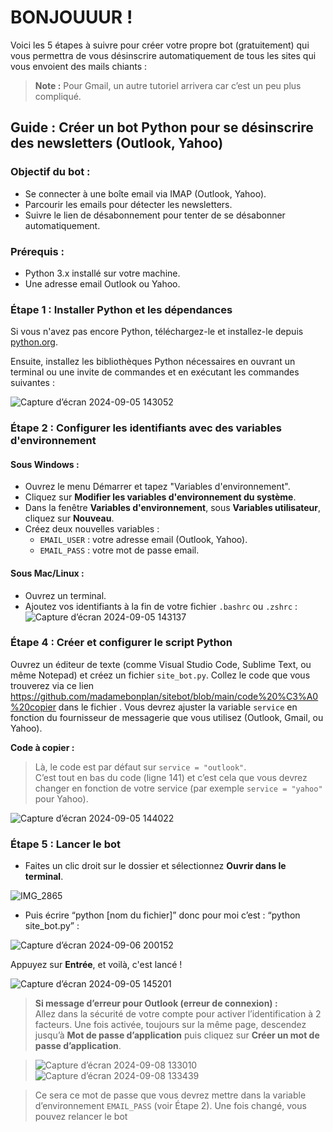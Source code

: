 # BONJOUUUR !

Voici les 5 étapes à suivre pour créer votre propre bot (gratuitement) qui vous permettra de vous désinscrire automatiquement de tous les sites qui vous envoient des mails chiants :

> **Note :** Pour Gmail, un autre tutoriel arrivera car c’est un peu plus compliqué.

## Guide : Créer un bot Python pour se désinscrire des newsletters (Outlook, Yahoo)

### Objectif du bot :
- Se connecter à une boîte email via IMAP (Outlook, Yahoo).
- Parcourir les emails pour détecter les newsletters.
- Suivre le lien de désabonnement pour tenter de se désabonner automatiquement.

### Prérequis :
- Python 3.x installé sur votre machine.
- Une adresse email Outlook ou Yahoo.

### Étape 1 : Installer Python et les dépendances
Si vous n'avez pas encore Python, téléchargez-le et installez-le depuis [python.org](https://www.python.org/downloads/).

Ensuite, installez les bibliothèques Python nécessaires en ouvrant un terminal ou une invite de commandes et en exécutant les commandes suivantes :

![Capture d’écran 2024-09-05 143052](https://github.com/user-attachments/assets/fc1b9b61-6012-4c3e-a696-38bb8ba549b9)

### Étape 2 : Configurer les identifiants avec des variables d'environnement

#### Sous Windows :
- Ouvrez le menu Démarrer et tapez "Variables d'environnement".
- Cliquez sur **Modifier les variables d'environnement du système**.
- Dans la fenêtre **Variables d'environnement**, sous **Variables utilisateur**, cliquez sur **Nouveau**.
- Créez deux nouvelles variables :
  - `EMAIL_USER` : votre adresse email (Outlook, Yahoo).
  - `EMAIL_PASS` : votre mot de passe email.

#### Sous Mac/Linux :
- Ouvrez un terminal.
- Ajoutez vos identifiants à la fin de votre fichier `.bashrc` ou `.zshrc` :
![Capture d’écran 2024-09-05 143137](https://github.com/user-attachments/assets/05ecb932-9c34-4e47-893f-44340aaf2916)


### Étape 4 : Créer et configurer le script Python
Ouvrez un éditeur de texte (comme Visual Studio Code, Sublime Text, ou même Notepad) et créez un fichier `site_bot.py`. Collez le code que vous trouverez via ce lien https://github.com/madamebonplan/sitebot/blob/main/code%20%C3%A0%20copier dans le fichier . Vous devrez ajuster la variable `service` en fonction du fournisseur de messagerie que vous utilisez (Outlook, Gmail, ou Yahoo).

**Code à copier :**
> Là, le code est par défaut sur `service = "outlook"`.  
> C’est tout en bas du code (ligne 141) et c’est cela que vous devrez changer en fonction de votre service (par exemple `service = "yahoo"` pour Yahoo).

![Capture d’écran 2024-09-05 144022](https://github.com/user-attachments/assets/c251226c-addc-4f71-8638-7f13b6a3d49a)

### Étape 5 : Lancer le bot
- Faites un clic droit sur le dossier et sélectionnez **Ouvrir dans le terminal**.
  
 ![IMG_2865](https://github.com/user-attachments/assets/6c1d66fb-15de-4b62-aa8c-f7304344db14)

- Puis écrire “python [nom du fichier]” donc pour moi c’est : “python site_bot.py” :
  
![Capture d’écran 2024-09-06 200152](https://github.com/user-attachments/assets/5dc51e67-103c-46d9-aa1c-34736eef3ed3)



Appuyez sur **Entrée**, et voilà, c'est lancé !

![Capture d’écran 2024-09-05 145201](https://github.com/user-attachments/assets/f04826a3-1bd7-4d9c-ba53-79bd21f40cd5)

> **Si message d’erreur pour Outlook (erreur de connexion) :**  
> Allez dans la sécurité de votre compte pour activer l’identification à 2 facteurs. Une fois activée, toujours sur la même page, descendez jusqu’à **Mot de passe d’application** puis cliquez sur **Créer un mot de passe d’application**.

>![Capture d’écran 2024-09-08 133010](https://github.com/user-attachments/assets/cb52b23d-6ef7-4825-aa01-87dcb70c9e8d)
![Capture d’écran 2024-09-08 133439](https://github.com/user-attachments/assets/2efc257a-c972-49fe-803e-aa6efb7409e6)

> Ce sera ce mot de passe que vous devrez mettre dans la variable d’environnement `EMAIL_PASS` (voir Étape 2).
Une fois changé, vous pouvez relancer le bot
